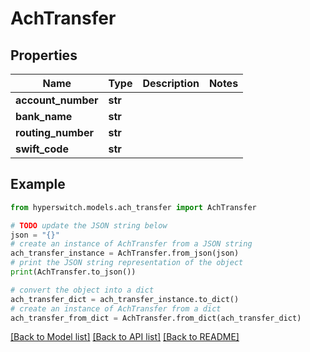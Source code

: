 # AchTransfer


## Properties

Name | Type | Description | Notes
------------ | ------------- | ------------- | -------------
**account_number** | **str** |  | 
**bank_name** | **str** |  | 
**routing_number** | **str** |  | 
**swift_code** | **str** |  | 

## Example

```python
from hyperswitch.models.ach_transfer import AchTransfer

# TODO update the JSON string below
json = "{}"
# create an instance of AchTransfer from a JSON string
ach_transfer_instance = AchTransfer.from_json(json)
# print the JSON string representation of the object
print(AchTransfer.to_json())

# convert the object into a dict
ach_transfer_dict = ach_transfer_instance.to_dict()
# create an instance of AchTransfer from a dict
ach_transfer_from_dict = AchTransfer.from_dict(ach_transfer_dict)
```
[[Back to Model list]](../README.md#documentation-for-models) [[Back to API list]](../README.md#documentation-for-api-endpoints) [[Back to README]](../README.md)


